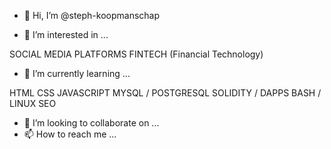 - 👋 Hi, I’m @steph-koopmanschap

- 👀 I’m interested in ...

SOCIAL MEDIA PLATFORMS
FINTECH (Financial Technology)

- 🌱 I’m currently learning ...

HTML
CSS
JAVASCRIPT
MYSQL / POSTGRESQL 
SOLIDITY / DAPPS
BASH / LINUX
SEO

- 💞️ I’m looking to collaborate on ...
- 📫 How to reach me ...
